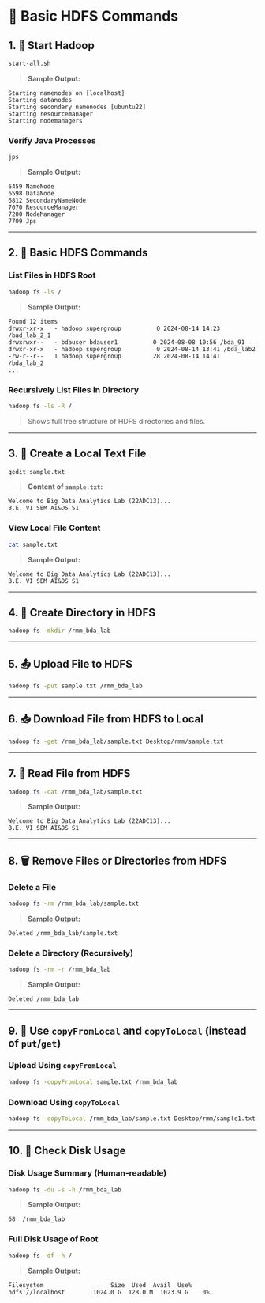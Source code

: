
# 🧾 Basic HDFS Commands  

## 1. 🔧 Start Hadoop  
```bash
start-all.sh
```

> **Sample Output:**  
```
Starting namenodes on [localhost]  
Starting datanodes  
Starting secondary namenodes [ubuntu22]  
Starting resourcemanager  
Starting nodemanagers
```

### Verify Java Processes  
```bash
jps
```

> **Sample Output:**  
```
6459 NameNode  
6598 DataNode  
6812 SecondaryNameNode  
7070 ResourceManager  
7200 NodeManager  
7709 Jps
```

---

## 2. 📁 Basic HDFS Commands  

### List Files in HDFS Root  
```bash
hadoop fs -ls /
```

> **Sample Output:**  
```
Found 12 items  
drwxr-xr-x   - hadoop supergroup          0 2024-08-14 14:23 /bad_lab_2_1  
drwxrwxr--   - bdauser bdauser1          0 2024-08-08 10:56 /bda_91  
drwxr-xr-x   - hadoop supergroup          0 2024-08-14 13:41 /bda_lab2  
-rw-r--r--   1 hadoop supergroup         28 2024-08-14 14:41 /bda_lab_2  
...
```

### Recursively List Files in Directory  
```bash
hadoop fs -ls -R /
```

> Shows full tree structure of HDFS directories and files.

---

## 3. 📝 Create a Local Text File  
```bash
gedit sample.txt
```

> **Content of `sample.txt`:**  
```
Welcome to Big Data Analytics Lab (22ADC13)...  
B.E. VI SEM AI&DS S1
```

### View Local File Content  
```bash
cat sample.txt
```

> **Sample Output:**  
```
Welcome to Big Data Analytics Lab (22ADC13)...  
B.E. VI SEM AI&DS S1
```

---

## 4. 📁 Create Directory in HDFS  
```bash
hadoop fs -mkdir /rmm_bda_lab
```

---

## 5. 📤 Upload File to HDFS  
```bash
hadoop fs -put sample.txt /rmm_bda_lab
```

---

## 6. 📥 Download File from HDFS to Local  
```bash
hadoop fs -get /rmm_bda_lab/sample.txt Desktop/rmm/sample.txt
```

---

## 7. 📄 Read File from HDFS  
```bash
hadoop fs -cat /rmm_bda_lab/sample.txt
```

> **Sample Output:**  
```
Welcome to Big Data Analytics Lab (22ADC13)...  
B.E. VI SEM AI&DS S1
```

---

## 8. 🗑️ Remove Files or Directories from HDFS  

### Delete a File  
```bash
hadoop fs -rm /rmm_bda_lab/sample.txt
```

> **Sample Output:**  
```
Deleted /rmm_bda_lab/sample.txt
```

### Delete a Directory (Recursively)  
```bash
hadoop fs -rm -r /rmm_bda_lab
```

> **Sample Output:**  
```
Deleted /rmm_bda_lab
```

---

## 9. 📂 Use `copyFromLocal` and `copyToLocal` (instead of `put`/`get`)  

### Upload Using `copyFromLocal`  
```bash
hadoop fs -copyFromLocal sample.txt /rmm_bda_lab
```

### Download Using `copyToLocal`  
```bash
hadoop fs -copyToLocal /rmm_bda_lab/sample.txt Desktop/rmm/sample1.txt
```

---

## 10. 💽 Check Disk Usage  

### Disk Usage Summary (Human-readable)  
```bash
hadoop fs -du -s -h /rmm_bda_lab
```

> **Sample Output:**  
```
68  /rmm_bda_lab
```

### Full Disk Usage of Root  
```bash
hadoop fs -df -h /
```

> **Sample Output:**  
```
Filesystem                   Size  Used  Avail  Use%  
hdfs://localhost        1024.0 G  128.0 M  1023.9 G    0%
```
